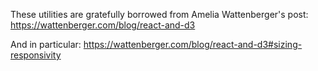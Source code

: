 These utilities are gratefully borrowed from Amelia Wattenberger's post:
https://wattenberger.com/blog/react-and-d3

And in particular:
https://wattenberger.com/blog/react-and-d3#sizing-responsivity
